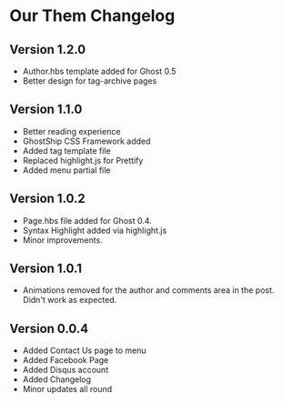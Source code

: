 # Our Them Changelog

## Version 1.2.0
- Author.hbs template added for Ghost 0.5
- Better design for tag-archive pages

## Version 1.1.0
- Better reading experience
- GhostShip CSS Framework added
- Added tag template file
- Replaced highlight.js for Prettify
- Added menu partial file

## Version 1.0.2
- Page.hbs file added for Ghost 0.4.
- Syntax Highlight added via highlight.js
- Minor improvements.

## Version 1.0.1
- Animations removed for the author and comments area in the post. Didn't work as expected.

## Version 0.0.4
- Added Contact Us page to menu
- Added Facebook Page
- Added Disqus account
- Added Changelog
- Minor updates all round